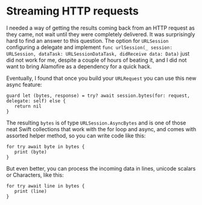 # Streaming HTTP requests

I needed a way of getting the results coming back from an HTTP request
as they came, not wait until they were completely delivered.   It was
surprisingly hard to find an answer to this question.   The option
for `URLSession` configuring a delegate and implement `func
urlSession(_ session: URLSession, dataTask: URLSessionDataTask,
didReceive data: Data)` just did not work for me, despite a couple of
hours of beating it, and I did not want to bring Alamofire as a
dependency for a quick hack.

Eventually, I found that once you build your `URLRequest` you can use
this new async feature:

```
guard let (bytes, response) = try? await session.bytes(for: request, delegate: self) else {
   return nil
}
```

The resulting `bytes` is of type `URLSession.AsyncBytes` and is one of
those neat Swift collections that work with the for loop and async,
and comes with assorted helper method, so you can write code like
this:

```
for try await byte in bytes {
   print (byte)
}
```

But even better, you can process the incoming data in lines, unicode
scalars or Characters, like this:

```
for try await line in bytes {
   print (line)
}
```
